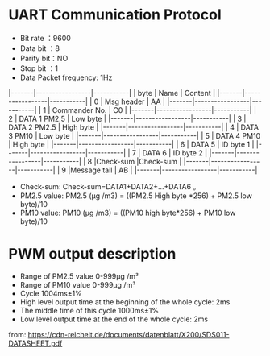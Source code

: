 ﻿# UART Communication Protocol

* Bit rate ：9600
* Data bit ：8
* Parity bit：NO
* Stop bit ：1
* Data Packet frequency: 1Hz


|-------|-----------------|-----------|
| byte  | Name            |  Content  |
|-------|-----------------|-----------|
| 0     | Msg header      | AA        |
|-------|-----------------|-----------|
| 1     | Commander No.   | C0 |
|-------|-----------------|-----------|
| 2     | DATA 1 PM2.5    | Low byte |
|-------|-----------------|-----------|
| 3     | DATA 2 PM2.5    | High byte |
|-------|-----------------|-----------|
| 4     | DATA 3 PM10     | Low byte |
|-------|-----------------|-----------|
| 5     | DATA 4 PM10     | High byte |
|-------|-----------------|-----------|
| 6     | DATA 5          | ID byte 1 |
|-------|-----------------|-----------|
| 7     | DATA 6          | ID byte 2 |
|-------|-----------------|-----------|
| 8     |Check-sum        |Check-sum |
|-------|-----------------|-----------|
| 9     |Message tail     | AB |
|-------|-----------------|-----------|

* Check-sum: Check-sum=DATA1+DATA2+...+DATA6 。
* PM2.5 value: PM2.5 (μg /m3) = ((PM2.5 High byte *256) + PM2.5 low byte)/10
* PM10 value: PM10 (μg /m3) = ((PM10 high byte*256) + PM10 low byte)/10


# PWM output description
* Range of PM2.5 value 0-999μg /m³
* Range of PM10 value 0-999μg /m³
* Cycle 1004ms±1%
* High level output time at the beginning of the whole cycle: 2ms
* The middle time of this cycle 1000ms±1%
* Low level output time at the end of the whole cycle: 2ms


from: https://cdn-reichelt.de/documents/datenblatt/X200/SDS011-DATASHEET.pdf 